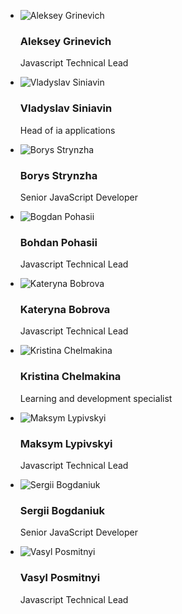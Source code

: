 <!--# Mentors-->

<ul class="mentors">
  <li class="mentor">
    <div class="mentor__img"><img src="https://raw.githubusercontent.com/ciklum-digital/internship/master/docs/assets/images/mentors/algri.jpg" alt="Aleksey Grinevich" /></div>
    <h3 class="mentor__name">Aleksey Grinevich</h3>  
    <p class="mentor__desc">Javascript Technical Lead</p>
  </li>
    <li class="mentor">
      <div class="mentor__img"><img src="https://raw.githubusercontent.com/ciklum-digital/internship/master/docs/assets/images/mentors/vlads.jpg" alt="Vladyslav Siniavin" /></div>
      <h3 class="mentor__name">Vladyslav Siniavin</h3>  
      <p class="mentor__desc">Head of ia applications</p>
    </li>
  <li class="mentor">
    <div class="mentor__img"><img src="https://raw.githubusercontent.com/ciklum-digital/internship/master/docs/assets/images/mentors/bost.jpg" alt="Borys Strynzha" /></div>
    <h3 class="mentor__name">Borys Strynzha</h3>  
    <p class="mentor__desc">Senior JavaScript Developer</p>
  </li>
  <li class="mentor">
    <div class="mentor__img"><img src="https://raw.githubusercontent.com/ciklum-digital/internship/master/docs/assets/images/mentors/bpo.jpg" alt="Bogdan Pohasii" /></div>
    <h3 class="mentor__name">Bohdan Pohasii</h3>  
    <p class="mentor__desc">Javascript Technical Lead</p>
  </li>
  <li class="mentor">
    <div class="mentor__img"><img src="https://raw.githubusercontent.com/ciklum-digital/internship/master/docs/assets/images/mentors/kahu.jpg" alt="Kateryna Bobrova" /></div>
    <h3 class="mentor__name">Kateryna Bobrova</h3>  
    <p class="mentor__desc">Javascript Technical Lead</p>
  </li>
  <li class="mentor">
    <div class="mentor__img"><img src="https://raw.githubusercontent.com/ciklum-digital/internship/master/docs/assets/images/mentors/krc.jpg" alt="Kristina Chelmakina" /></div>
    <h3 class="mentor__name">Kristina Chelmakina</h3>  
    <p class="mentor__desc">Learning and development specialist</p>
  </li>
  <li class="mentor">
    <div class="mentor__img"><img src="https://raw.githubusercontent.com/ciklum-digital/internship/master/docs/assets/images/mentors/lym.jpg" alt="Maksym Lypivskyi" /></div>
    <h3 class="mentor__name">Maksym Lypivskyi</h3>  
    <p class="mentor__desc">Javascript Technical Lead</p>
  </li>
  <li class="mentor">
    <div class="mentor__img"><img src="https://raw.githubusercontent.com/ciklum-digital/internship/master/docs/assets/images/mentors/sbogd.jpg" alt="Sergii Bogdaniuk" /></div>
    <h3 class="mentor__name">Sergii Bogdaniuk</h3>  
    <p class="mentor__desc">Senior JavaScript Developer</p>
  </li>
  <li class="mentor">
    <div class="mentor__img"><img src="https://raw.githubusercontent.com/ciklum-digital/internship/master/docs/assets/images/mentors/vpos.jpg" alt="Vasyl Posmitnyi" /></div>
    <h3 class="mentor__name">Vasyl Posmitnyi</h3>
    <p class="mentor__desc">Javascript Technical Lead</p>
  </li>
</ul>
